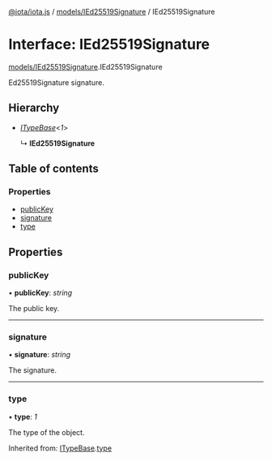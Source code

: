 [@iota/iota.js](../../README.md) / [models/IEd25519Signature](../../modules/models_ied25519signature.md) / IEd25519Signature

# Interface: IEd25519Signature

[models/IEd25519Signature](../../modules/models_ied25519signature.md).IEd25519Signature

Ed25519Signature signature.

## Hierarchy

* [*ITypeBase*](itypebase.itypebase.md)<*1*\>

  ↳ **IEd25519Signature**

## Table of contents

### Properties

- [publicKey](ied25519signature.ied25519signature.md#publickey)
- [signature](ied25519signature.ied25519signature.md#signature)
- [type](ied25519signature.ied25519signature.md#type)

## Properties

### publicKey

• **publicKey**: *string*

The public key.

___

### signature

• **signature**: *string*

The signature.

___

### type

• **type**: *1*

The type of the object.

Inherited from: [ITypeBase](itypebase.itypebase.md).[type](itypebase.itypebase.md#type)
